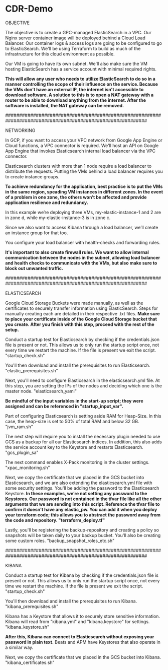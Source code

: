 # CDR-Demo

OBJECTIVE

The objective is to create a GPC-managed ElasticSearch in a VPC. 
Our Nginx server container image will be deployed behind a Cloud Load Balancer. Our container logs & access logs are going to be configured to go to ElasticSearch.
We'll be using Terraform to build as much of the infrastructure for this cloud environment as possible.

Our VM is going to have its own subnet. 
We'll also make sure the VM hosting ElasticSearch has a service account with minimal required rights.

**This will allow any user who needs to utilize ElasticSearch to do so in a manner controlling the scope of their influence on the service.
Because the VMs don’t have an external IP, the internet isn't accessible to download software. A solution to this is to open a NAT gateway with a router to be able to download anything from the internet. After the software is installed, the NAT gateway can be removed.**

###########################################################################################################

NETWORKING

In GCP, if you want to access your VPC network from Google App Engine or Cloud functions, a VPC connector is required. We'll host an API on Google App Engine that invokes Elasticsearch internal load balancer via the VPC connector.

Elasticsearch clusters with more than 1 node require a load balancer to distribute the requests. Putting the VMs behind a load balancer requires you to create instance groups. 

**To achieve redundancy for the application, best practice is to put the VMs in the same region, speading VM instances in different zones. In the event of a problem in one zone, the others won’t be affected and provide application resilience and redundancy.** 

In this example we’re deploying three VMs, my-elastic-instance-1 and 2 are in zone d, while my-elastic-instance-3 is in zone c.

Since we also want to access Kibana through a load balancer, we’ll create an instance group for that too.

You configure your load balancer with health-checks and forwarding rules. 

**It's important to also create firewall rules. We want to allow internal communication between the nodes in the subnet, allowing load balancer and health checks to communicate with the VMs, but also make sure to block out unwanted traffic.**

###########################################################################################################

ELASTICSEARCH

Google Cloud Storage Buckets were made manually, as well as the certificates to securely transfer information using ElasticSearch. 
Steps for manually creating each are detailed in their respective .txt files.
**Make sure to place your certificate inside of the Google Cloud Storage bucket that you create. After you finish with this step, proceed with the rest of the setup.**

Conduct a startup test for Elasticsearch by checking if the credentials.json file is present or not. This allows us to only run the startup script once, not every time we restart the machine. If the file is present we exit the script. "startup_check.sh"

You'll then download and install the prerequisites to run Elasticsearch. "elastic_prerequisites.sh"

Next, you'll need to configure Elasticsearch in the elasticsearch.yml file. At this step, you are setting the IPs of the nodes and deciding which one is the master node. "elasticsearch_yaml"

**Be mindful of the input variables in the start-up script; they were assigned and can be referenced in "startup_input_var".** 

Part of configuring Elasticsearch is setting aside RAM for Heap-Size. In this case, the heap-size is set to 50% of total RAM and below 32 GB. "jvm_ram.sh"

The next step will require you to install the necessary plugin needed to use GCS as a backup for all our Elasticsearch indices. In addition, this also adds the service account key to the Keystore and restarts Elasticsearch. "gcs_plugin_sa"

The next command enables X-Pack monitoring in the cluster settings. "xpac_monitoring.sh"

Next, we copy the certificate that we placed in the GCS bucket into Elasticsearch, and we are also extending the elasticsearch.yml file with some security settings. You'll be adding the password to the Elasticsearch Keystore. 
**In these examples, we’re not setting any password to the Keystores. Our password is not contained in the tfvar file like all the other arguments that we are sending into this script. Reference the tfvar file to confirm it doesn't have any elastic_pw. You can add it when you deploy your terraform code; this allows you to abstract the password away from the code and repository. "terraform_deploy.tf"**

Lastly, you'll be registering the backup-repository and creating a policy so snapshots will be taken daily to your backup bucket.
You'll also be creating some custom roles. "backup_snapshot_roles_etc.sh"


###########################################################################################################

KIBANA

Conduct a startup test for Kibana by checking if the credentials.json file is present or not. This allows us to only run the startup script once, not every time we restart the machine. If the file is present we exit the script. "startup_check.sh"

You'll then download and install the prerequisites to run Kibana. "kibana_prerequisites.sh"

Kibana has a Keystore that allows it to securely store sensitive information. Kibana will read from "kibana.yml" and "kibana.keystore" for settings. "kibana_keystore.sh"

**After this, Kibana can connect to Elasticsearch without exposing your password in plain text.** 
Beats and APM have Keystores that also operate in a similar way.

Next, we copy the certificate that we placed in the GCS bucket into Kibana. "kibana_certificates.sh"

